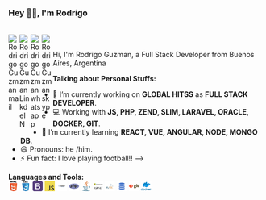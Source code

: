 ### Hey 👋🏽, I'm Rodrigo

<br/>
<a href="mailto:rodrigoluisguzman@gmail.com" target="_blank">
  <img align="left" alt="Rodrigo Guzman mail" width="22px" src="https://cdn.jsdelivr.net/npm/simple-icons@v3/icons/gmail.svg" />
</a>
<a href="https://www.linkedin.com/in/rodrigo-guzman-8b481912/" target="_blank">
  <img align="left" alt="Rodrigo Guzman LinkdeIN" width="22px" src="https://cdn.jsdelivr.net/npm/simple-icons@v3/icons/linkedin.svg" />
</a>
<a href="https://api.whatsapp.com/send?phone=+5491140365765" target="_blank">
  <img align="left" alt="Rodrigo Guzman whatsapp" width="22px" src="https://cdn.jsdelivr.net/npm/simple-icons@v3/icons/whatsapp.svg" />
</a>
<a href="skype:rodrivagoneta30?call" target="_blank">
  <img align="left" alt="Rodrigo Guzman skype" width="22px" src="https://cdn.jsdelivr.net/npm/simple-icons@v3/icons/skype.svg" />
</a>
<br />

Hi, I'm Rodrigo Guzman, a Full Stack Developer from Buenos Aires, Argentina
 
 **Talking about Personal Stuffs:**
- 🔭 I’m currently working on **GLOBAL HITSS** as **FULL STACK DEVELOPER**.
- 💻  Working with **JS, PHP, ZEND, SLIM, LARAVEL, ORACLE, DOCKER, GIT**.
- 🌱 I’m currently learning **REACT, VUE, ANGULAR, NODE, MONGO DB**.
- 😄 Pronouns: he /him.
- ⚡ Fun fact: I love playing football!!
-->

**Languages and Tools:**  
<code><img height="20" src="https://raw.githubusercontent.com/github/explore/80688e429a7d4ef2fca1e82350fe8e3517d3494d/topics/html/html.png"></code>
<code><img height="20" src="https://raw.githubusercontent.com/github/explore/80688e429a7d4ef2fca1e82350fe8e3517d3494d/topics/css/css.png"></code>
<code><img height="20" src="https://raw.githubusercontent.com/github/explore/80688e429a7d4ef2fca1e82350fe8e3517d3494d/topics/bootstrap/bootstrap.png"></code>
<code><img height="20" src="https://raw.githubusercontent.com/github/explore/80688e429a7d4ef2fca1e82350fe8e3517d3494d/topics/javascript/javascript.png"></code>
<code><img height="20" src="https://raw.githubusercontent.com/github/explore/80688e429a7d4ef2fca1e82350fe8e3517d3494d/topics/jquery/jquery.png"></code>
<code><img height="20" src="https://raw.githubusercontent.com/github/explore/80688e429a7d4ef2fca1e82350fe8e3517d3494d/topics/php/php.png"></code>
<code><img height="20" src="https://raw.githubusercontent.com/github/explore/80688e429a7d4ef2fca1e82350fe8e3517d3494d/topics/java/java.png"></code>
<code><img height="20" src="https://raw.githubusercontent.com/github/explore/80688e429a7d4ef2fca1e82350fe8e3517d3494d/topics/aspnet/aspnet.png"></code>
<code><img height="20" src="https://raw.githubusercontent.com/github/explore/80688e429a7d4ef2fca1e82350fe8e3517d3494d/topics/mysql/mysql.png"></code>
<code><img height="20" src="https://raw.githubusercontent.com/github/explore/80688e429a7d4ef2fca1e82350fe8e3517d3494d/topics/sql/sql.png"></code>
<code><img height="20" src="https://raw.githubusercontent.com/github/explore/80688e429a7d4ef2fca1e82350fe8e3517d3494d/topics/git/git.png"></code>
<code><img height="20" src="https://raw.githubusercontent.com/github/explore/80688e429a7d4ef2fca1e82350fe8e3517d3494d/topics/docker/docker.png"></code>

